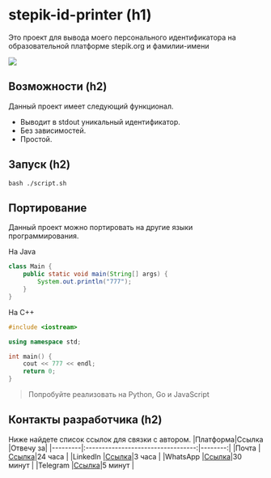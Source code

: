 # stepik-id-printer (h1)
Это проект  для вывода моего персонального идентификатора на образовательной платформе stepik.org и фамилии-имени

![](https://ucarecdn.com/02b8ff49-8f2b-4ce9-be84-7d4bdc6b9b67/)
## Возможности (h2) 
Данный проект имеет следующий функционал.
* Выводит в stdout уникальный идентификатор.
* Без зависимостей.
* Простой.
## Запуск (h2)
`bash ./script.sh`
## Портирование
Данный проект можно портировать на другие языки программирования.

На Java
```java
class Main {
	public static void main(String[] args) {
		System.out.println("777");
	}
}
```
На C++
```c++
#include <iostream>

using namespace std;

int main() {
	cout << 777 << endl;
	return 0;
}
```

> Попробуйте реализовать на Python, Go и JavaScript

## Контакты разработчика (h2)
Ниже найдете список ссылок для связки с автором.
|Платформа|Ссылка                              |Отвечу за|
|---------|:----------------------------------:|--------:|
|Почта    |[Ссылка](https://pnrtscr.com/kqrkc7)|24 часа  |
|LinkedIn |[Ссылка](https://pnrtscr.com/kqrkc7)|3 часа   |
|WhatsApp |[Ссылка](https://pnrtscr.com/kqrkc7)|30 минут |
|Telegram |[Ссылка](https://pnrtscr.com/kqrkc7)|5 минут  |
